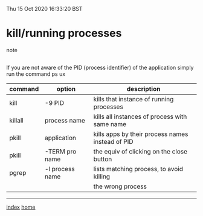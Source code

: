 Thu 15 Oct 2020 16:33:20 BST

# kill/running processes
note
## 

If you are not aware of the PID \(process identifier) of the application simply run the command ps ux 

| command | option          | description                                 |
| ------- | --------------- | ------------------------------------------- |
| kill    | -9 PID          | kills that instance of running processes    |
| killall | process name    | kills all instances of process with same name |
| pkill   | application     | kills apps by their process names instead of PID |
| pkill   | -TERM pro name  | the equiv of clicking on the close button | 
| pgrep   | -l process name | lists matching process, to avoid killing |
|         |                 | the wrong process                        |
___
[index](./index-file.md)
[home](./home.md) 
